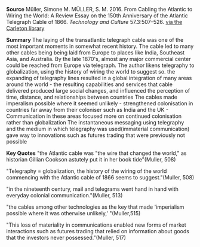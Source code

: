 **Source**
Müller, Simone M. MÜLLER, S. M. 2016. From Cabling the Atlantic to Wiring the World: A Review Essay on the 150th Anniversary of the Atlantic Telegraph Cable of 1866. _Technology and Culture_ 57.3:507–526. [via the Carleton library](https://proxy.library.carleton.ca/login?url=https://www.jstor.org/stable/44017442)


**Summary**
The laying of the transatlantic telegraph cable was one of the most important moments in somewhat recent history. The cable led to many other cables being being laid from Europe to places like India, Southeast Asia, and Australia. By the late 1870's, almost any major commercial center could be reached from Europe via telegraph.
The author likens telegraphy to globalization, using the history of wiring the world to suggest so.
the expanding of telegraphy lines resulted in a global integration of many areas around the world
	- the resulting capabilities and services that cable delivered produced large social changes, and influenced the perception of time, distance, and relationships between countries
The cables made imperalism possible where it seemed unlikely
	- strengthened colonisation in countries far away from their coloniser such as India and the UK
	- Communication in these areas focused more on continued colonisation rather than globalization
The instantaneous messaging using telegraphy and the medium in which telegraphy was used(immaterial communication) gave way to innovations such as futures trading that were previously not possible


**Key Quotes**
"the Atlantic cable was "the wire that changed the world," as historian Gillian Cookson astutely put it in her book tide"(Muller, 508)

"Telegraphy = globalization, the history of the wiring of the world commencing with the Atlantic cable of 1866 seems to suggest."(Muller, 508)

"in the nineteenth century, mail and telegrams went hand in hand with everyday colonial communication."(Muller, 513)

"the cables among other technologies as the key that made 'imperialism possible where it was otherwise unlikely,' "(Muller,515)

"This loss of materiality in communications enabled new forms of market interactions such as futures trading that relied on information about goods that the investors never possessed."(Muller, 517)

